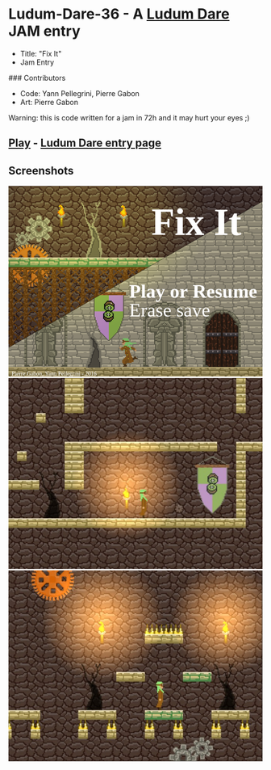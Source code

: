 # Ludum-Dare-36 - A [Ludum Dare](http://ludumdare.com/compo/rules/) JAM entry
* Title: "Fix It"
* Jam Entry

### Contributors
* Code: Yann Pellegrini, Pierre Gabon
* Art: Pierre Gabon

Warning: this is code written for a jam in 72h and it may hurt your eyes ;)

## [Play](https://yann-p.fr/ld36) -  [Ludum Dare entry page](http://ludumdare.com/compo/ludum-dare-36/?action=preview&uid=29641)



## Screenshots

![Preview](ld36_1.png?raw=true "Preview")
![Preview](ld36_2.jpg?raw=true "Preview")
![Preview](ld36_3.jpg?raw=true "Preview")
